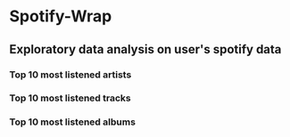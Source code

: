 # Spotify-Wrap
## Exploratory data analysis on user's spotify data
### Top 10 most listened artists
### Top 10 most listened tracks
### Top 10 most listened albums 
